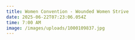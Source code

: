 ```yaml
---
title: Women Convention - Wounded Women Strive
date: 2025-06-22T07:23:06.054Z
time: 7:00 AM
image: /images/uploads/1000109837.jpg
---
```

